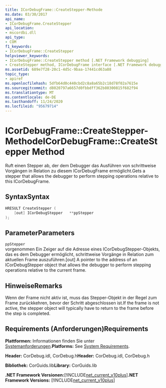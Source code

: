 ```yaml
---
title: ICorDebugFrame::CreateStepper-Methode
ms.date: 03/30/2017
api_name:
- ICorDebugFrame.CreateStepper
api_location:
- mscordbi.dll
api_type:
- COM
f1_keywords:
- ICorDebugFrame::CreateStepper
helpviewer_keywords:
- ICorDebugFrame::CreateStepper method [.NET Framework debugging]
- CreateStepper method, ICorDebugFrame interface [.NET Framework debugging]
ms.assetid: 689e7f28-20c1-4d5c-9baa-17441cd63a88
topic_type:
- apiref
ms.openlocfilehash: 5dfb64d0c440cbd2c8a8a65b2c18d78f02a7615e
ms.sourcegitcommit: d8020797a6657d0fbbdff362b80300815f682f94
ms.translationtype: MT
ms.contentlocale: de-DE
ms.lasthandoff: 11/24/2020
ms.locfileid: "95679714"
---
```

# <a name="icordebugframecreatestepper-method"></a><span data-ttu-id="295cc-102">ICorDebugFrame::CreateStepper-Methode</span><span class="sxs-lookup"><span data-stu-id="295cc-102">ICorDebugFrame::CreateStepper Method</span></span>

<span data-ttu-id="295cc-103">Ruft einen Stepper ab, der dem Debugger das Ausführen von schrittweise Vorgängen in Relation zu diesem ICorDebugFrame ermöglicht.</span><span class="sxs-lookup"><span data-stu-id="295cc-103">Gets a stepper that allows the debugger to perform stepping operations relative to this ICorDebugFrame.</span></span>  
  
## <a name="syntax"></a><span data-ttu-id="295cc-104">Syntax</span><span class="sxs-lookup"><span data-stu-id="295cc-104">Syntax</span></span>  
  
```cpp  
HRESULT CreateStepper (  
    [out] ICorDebugStepper   **ppStepper  
);  
```  
  
## <a name="parameters"></a><span data-ttu-id="295cc-105">Parameter</span><span class="sxs-lookup"><span data-stu-id="295cc-105">Parameters</span></span>  

 `ppStepper`  
 <span data-ttu-id="295cc-106">vorgenommen Ein Zeiger auf die Adresse eines ICorDebugStepper-Objekts, das es dem Debugger ermöglicht, schrittweise Vorgänge in Relation zum aktuellen Frame auszuführen.</span><span class="sxs-lookup"><span data-stu-id="295cc-106">[out] A pointer to the address of an ICorDebugStepper object that allows the debugger to perform stepping operations relative to the current frame.</span></span>  
  
## <a name="remarks"></a><span data-ttu-id="295cc-107">Hinweise</span><span class="sxs-lookup"><span data-stu-id="295cc-107">Remarks</span></span>  

 <span data-ttu-id="295cc-108">Wenn der Frame nicht aktiv ist, muss das Stepper-Objekt in der Regel zum Frame zurückkehren, bevor der Schritt abgeschlossen ist.</span><span class="sxs-lookup"><span data-stu-id="295cc-108">If the frame is not active, the stepper object will typically have to return to the frame before the step is completed.</span></span>  
  
## <a name="requirements"></a><span data-ttu-id="295cc-109">Requirements (Anforderungen)</span><span class="sxs-lookup"><span data-stu-id="295cc-109">Requirements</span></span>  

 <span data-ttu-id="295cc-110">**Plattformen:** Informationen finden Sie unter [Systemanforderungen](../../get-started/system-requirements.md).</span><span class="sxs-lookup"><span data-stu-id="295cc-110">**Platforms:** See [System Requirements](../../get-started/system-requirements.md).</span></span>  
  
 <span data-ttu-id="295cc-111">**Header:** CorDebug.idl, CorDebug.h</span><span class="sxs-lookup"><span data-stu-id="295cc-111">**Header:** CorDebug.idl, CorDebug.h</span></span>  
  
 <span data-ttu-id="295cc-112">**Bibliothek:** CorGuids.lib</span><span class="sxs-lookup"><span data-stu-id="295cc-112">**Library:** CorGuids.lib</span></span>  
  
 <span data-ttu-id="295cc-113">**.NET Framework Versionen:**[!INCLUDE[net_current_v10plus](../../../../includes/net-current-v10plus-md.md)]</span><span class="sxs-lookup"><span data-stu-id="295cc-113">**.NET Framework Versions:** [!INCLUDE[net_current_v10plus](../../../../includes/net-current-v10plus-md.md)]</span></span>
